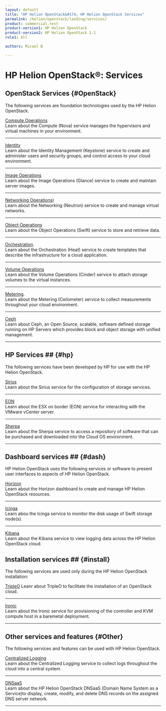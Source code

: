 ```yaml
---
layout: default
title: "HP Helion OpenStack&#174; HP Helion OpenStack Services"
permalink: /helion/openstack/landing/services/
product: commercial.test
product-version1: HP Helion OpenStack
product-version2: HP Helion OpenStack 1.1
role1: All

authors: Micael B

---
```

<!--UNDER REVISION-->

<script>

function PageRefresh {
onLoad="window.refresh"
}

PageRefresh();

</script>

<!--
<p style="font-size: small;"> <a href="/helion/openstack/3rd-party-license-agreements/">&#9664; PREV</a> | <a href="/helion/openstack/">&#9650; UP</a> | NEXT &#9654; </p>
-->

# HP Helion OpenStack&#174;: Services

## OpenStack Services {#OpenStack}

The following services are foundation technologies used by the HP Helion OpenStack. 

[Compute Operations](/helion/openstack/services/compute/overview/)
<br>Learn about the Compute (Nova) service manages the hypervisors and virtual machines in your environment.
<hr>

[Identity](/helion/openstack/services/identity/overview/)
<br>Learn about the Identity Management (Keystone) service to create and administer users and security groups, and control access to your cloud environment.
<hr>

[Image Operations](/helion/openstack/services/imaging/overview/)
<br>Learn about the Image Operations (Glance) service to create and maintain server images.
<hr>

[Networking Operations](/helion/openstack/services/networking/overview)) 
<br>Learn about the  Networking (Neutron) service to create and manage virtual networks.
<hr>

[Object Operations](/helion/openstack/services/object/overview/)
<br>Learn about the Object Operations (Swift) service to store and retrieve data.
<hr>

[Orchestration](/helion/openstack/services/orchestration/overview).
<br>Learn about the Orchestration (Heat) service to create templates that describe the infrastructure for a cloud application. 
<hr>

[Volume Operations](/helion/openstack/services/volume/overview)
<br>Learn about the Volume Operations (Cinder) service to attach storage volumes to the virtual instances.
<hr>

[Metering](/helion/openstack/services/reporting/overview/).
<br>Learn about the Metering (Ceilometer) service to collect measurements throughout your cloud environment. 
<hr>

[Ceph](/helion/openstack/services/ceph/)
<br>Learn about Ceph, an Open Source, scalable, software defined storage running on HP Servers which provides block and object storage with unified management.
<hr>

## HP Services ## {#hp}

The following services have been developed by HP for use with the HP Helion OpenStack.

[Sirius](/helion/openstack/services/sirius/overview/)
<br>Learn about the Sirius service for the configuration of storage services.
<hr>

[EON](/helion/openstack/services/eon/overview/)
<br>Learn about the ESX on border (EON) service for interacting with the VMware vCenter server.
<hr>

[Sherpa](/helion/openstack/services/sherpa/overview)
<br>Learn about the Sherpa service to access a repository of software that can be purchased and downloaded into the Cloud OS environment.
<hr>

## Dashboard services ## {#dash}

HP Helion OpenStack uses the following services or software to present user interfaces to aspects of HP Helion OpenStack.

[Horizon](/helion/openstack/services/horizon/overview/)
<br>Learn about the Horizon dashboard to create and manage HP Helion OpenStack resources.
<hr>

[Icinga](/helion/commercial/services/icinga/)
<br>Learn abou the Icinga service to monitor the disk usage of Swift storage node(s).
<hr>

[Kibana](/helion/commercial/services/kibana/)
<br>Learn about the Kibana service to view logging data across the HP Helion OpenStack cloud.

## Installation services ## {#install}

The following services are used only during the HP Helion OpenStack installation:

[TripleO](/helion/openstack/services/tripleo/overview/)
Leanr about TripleO to facilitate the installation of an OpenStack cloud.
<hr>

[Ironic](/helion/openstack/services/ironic/overview/)
<br>Learn about the Ironic service for provisioning of the controller and KVM compute host in a baremetal deployment.
<hr>

## Other services and features {#Other}

The following services and features can be used with HP Helion OpenStack.

[Centralized Logging](/helion/openstack/services/logging/overview/)
<br>Learn about the Centralized Logging service to collect logs throughout the cloud into a central system.
<hr>

[DNSaaS](/helion/openstack/install/dnsaas/)
<br>Learn about the HP Helion OpenStack DNSaaS (Domain Name System as a Service)to display, create, modify, and delete DNS records on the assigned DNS server network.
<hr>